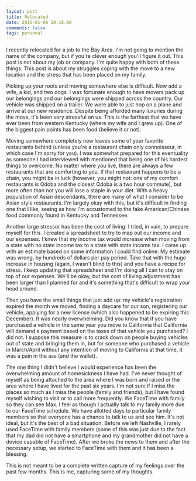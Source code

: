 ```yaml
---
layout: post
title: Relocated
date: 2016-01-08 10:18:00
comments: false
tags: personal
---
```


I recently relocated for a job to the Bay Area. I'm not going to mention the name of the company, but if you're clever enough you'll figure it out. This post is not about my job or company. I'm quite happy with both of these things. This post is about my struggles coping with the move to a new location and the stress that has been placed on my family.

Picking up your roots and moving somewhere else is difficult. Now add a wife, a kid, and two dogs. I was fortunate enough to have movers pack up our belongings and our belongings were shipped across the country. Our vehicle was shipped on a trailer. We were able to just hop on a plane and arrive at our new residence. Despite being afforded many luxuries during the move, it's been very stressful on us. This is the farthest that we have ever been from western Kentucky (where my wife and I grew up). One of the biggest pain points has been food (believe it or not).

Moving somewhere completely new leaves some of your favorite restaurants behind (unless you're a restaurant chain only connoisseur, in which case I'm sorry for you). I was somewhat prepared for this eventuality as someone I had interviewed with mentioned that being one of his hardest things to overcome. No matter where you live, there are always a few restaurants that are comforting to you. If that restaurant happens to be a chain, you might be in luck (however, you might not: one of my comfort restaurants is Qdoba and the closest Qdoba is a two hour commute), but more often than not you will lose a staple in your diet. With a heavy population of Asian descendants, there are many of what I consider to be Asian style restaurants. I'm largely okay with this, but it's difficult in finding one that I like, seeing as how I'm accustomed to the fake American/Chinese food commonly found in Kentucky and Tennessee.

Another large stressor has been the cost of living. I tried, in vain, to prepare myself for this. I created a spreadsheet to try to map out our income and our expenses. I knew that my income tax would increase when moving from a state with no state income tax to a state with state income tax. I came up with an estimate based on some information I could find online. My estimate was wrong, by hundreds of dollars per pay period. Take that with the huge increase in housing (again, I wasn't blind to this) and you have a recipe for stress. I keep updating that spreadsheet and I'm doing all I can to stay on top of our expenses. We'll be okay, but the cost of living adjustment has been larger than I planned for and it's something that's difficult to wrap your head around.

Then you have the small things that just add up: my vehicle's registration expired the month we moved, finding a daycare for our son, registering our vehicle, applying for a new license (which also happened to be expiring this December). It was nearly overwhelming. Did you know that if you have purchased a vehicle in the same year you move to California that California will demand a payment based on the taxes of that vehicle you purchased? I did not. I suppose this measure is to crack down on people buying vehicles out of state and bringing them in, but for someone who purchased a vehicle in March/April without any intention of moving to California at that time, it was a pain in the ass (and the wallet).

The one thing I didn't believe I would experience has been the overwhelming amount of homesickness I have had. I've never thought of myself as being attached to the area where I was born and raised or the area where I have lived for the past six years. I'm not sure if I miss the places so much as I miss the people (family and friends), but I have found myself wishing to visit or to call more frequently. We FaceTime with family so they can see Max. I feel as though I actually talk to my family more due to our FaceTime schedule. We have allotted days to particular family members so that everyone has a chance to talk to us and see him. It's not ideal, but it's the best of a bad situation. Before we left Nashville, I rarely used FaceTime with family members (some of this was just due to the fact that my dad did not have a smartphone and my grandmother did not have a device capable of FaceTime). After we broke the news to them and after the necessary setup, we started to FaceTime with them and it has been a blessing.

This is not meant to be a complete written capture of my feelings over the past few months. This is me, capturing some of my thoughts.
